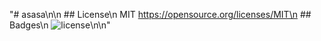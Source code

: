 "# asasa\n\n  ## License\n    MIT https://opensource.org/licenses/MIT\n    ## Badges\n    ![license](https://img.shields.io/badge/License-MIT-yellow)\n\n"
